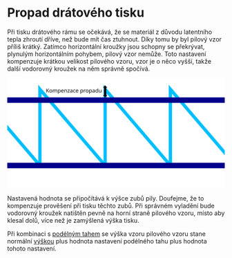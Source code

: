 Propad drátového tisku
====
Při tisku drátového rámu se očekává, že se materiál z důvodu latentního tepla zhroutí dříve, než bude mít čas ztuhnout. Díky tomu by byl pilový vzor příliš krátký. Zatímco horizontální kroužky jsou schopny se překrývat, plynulým horizontálním pohybem, pilový vzor nemůže. Toto nastavení kompenzuje krátkou velikost pilového vzoru, vzor je o něco vyšší, takže další vodorovný kroužek na něm správně spočívá.

![Jak je kompenzována výška pilového vzoru](../images/wireframe_fall_down_cs.svg)

Nastavená hodnota se připočítává k výšce zubů pily. Doufejme, že to kompenzuje prověšení při tisku těchto zubů. Při správném vyladění bude vodorovný kroužek natištěn pevně na horní straně pilového vzoru, místo aby klesal dolů, více než je zamýšlená výška tisku.

Při kombinaci s [podélným tahem](wireframe_drag_along.md) se výška vzoru pilového vzoru stane normální [výškou](wireframe_height.md) plus hodnota nastavení podélného tahu plus hodnota tohoto nastavení.
